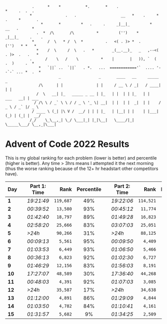 ```
            .      *    *           *.       *    .                      *     .  .  .
           *               .   .                    __   *    .     * .     *       .
                *       *         *   .     .     _|__|_         *    __   .      *
              .  *  /\       /\          *         ('')    *        _|__|_     .    .
            *      /  \   * /  \  *          .   <( . )> *  .        ('')   * *   *
              *    /  \     /  \   .   *        _(__.__)_   _   ,--<(  . )>  .   .   *
           .      /    \   /    \          *    |       |   )), `  (   .  )     .  *
               *   `||` ..  `||`   . *.   ...  ============'`  .... '--`-` ... *  .  *
                        _                 _       ____   __     _____          _
               /\      | |               | |     / __ \ / _|   / ____|        | |
              /  \   __| |_   _____ _ __ | |_   | |  | | |_   | |     ___   __| | ___
             / /\ \ / _` \ \ / / _ \ '_ \| __|  | |  | |  _|  | |    / _ \ / _` |/ _ \
            / ____ \ (_| |\ V /  __/ | | | |_   | |__| | |    | |___| (_) | (_| |  __/
           /_/    \_\__,_| \_/ \___|_| |_|\__|   \____/|_|     \_____\___/ \__,_|\___|
```

# Advent of Code 2022 Results

<!-- <p align="center">
    <a href="https://github.com/MNThomson/AdventOfCode/commits">
        <img
            src="https://img.shields.io/github/last-commit/MNThomson/AdventOfCode?style=for-the-badge"
            alt="Last GitHub Commit"
        >
    </a>
</p> -->

This is my global ranking for each problem (lower is better) and percentile (higher is better). Any time > 3hrs means I attempted it the next morning (thus the worse ranking because of the 12+ hr headstart other competitors have).

<!--MARKER:START:SCOREBOARD-->

| Day    |     | Part 1: Time |      Rank | Percentile |     | Part 2: Time |      Rank | Percentile |
| ------ | --- | ------------ | --------: | :--------: | --- | ------------ | --------: | :--------: |
| **1**  |     | _19:21:49_   | `119,687` |    49%     |     | _19:22:06_   | `114,521` |    49%     |
| **2**  |     | _00:39:52_   |  `13,580` |    93%     |     | _00:45:12_   |  `11,774` |    93%     |
| **3**  |     | _01:42:40_   |  `18,797` |    89%     |     | _01:49:28_   |  `16,823` |    89%     |
| **4**  |     | _02:58:20_   |  `25,666` |    83%     |     | _03:07:03_   |  `25,051` |    83%     |
| **5**  |     | _>24h_       |  `90,266` |    31%     |     | _>24h_       |  `88,125` |    31%     |
| **6**  |     | _00:09:13_   |   `5,561` |    95%     |     | _00:09:50_   |   `4,409` |    96%     |
| **7**  |     | _01:03:53_   |   `6,449` |    93%     |     | _01:06:50_   |   `5,466` |    94%     |
| **8**  |     | _00:36:13_   |   `6,823` |    92%     |     | _01:02:30_   |   `6,727` |    92%     |
| **9**  |     | _01:46:29_   |  `12,156` |    83%     |     | _01:56:03_   |   `8,191` |    87%     |
| **10** |     | _17:27:07_   |  `48,589` |    30%     |     | _17:36:40_   |  `44,268` |    33%     |
| **11** |     | _00:48:03_   |   `4,391` |    92%     |     | _01:07:03_   |   `3,085` |    94%     |
| **12** |     | _>24h_       |  `35,587` |    17%     |     | _>24h_       |  `34,638` |    18%     |
| **13** |     | _01:12:00_   |   `4,891` |    86%     |     | _01:29:09_   |   `4,844` |    86%     |
| **14** |     | _01:03:50_   |   `4,782` |    84%     |     | _01:10:41_   |   `4,161` |    86%     |
| **15** |     | _01:31:57_   |   `5,682` |     9%     |     | _01:34:25_   |   `2,509` |    14%     |

<!--MARKER:END:SCOREBOARD-->
